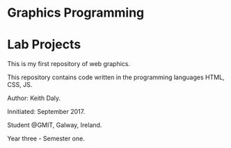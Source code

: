 # Graphics Programming
# Lab Projects

This is my first repository of web graphics.

This repository contains code written in the programming languages HTML, CSS, JS.

Author: Keith Daly.

Innitiated: September 2017.

Student @GMIT, Galway, Ireland. 

Year three - Semester one.


